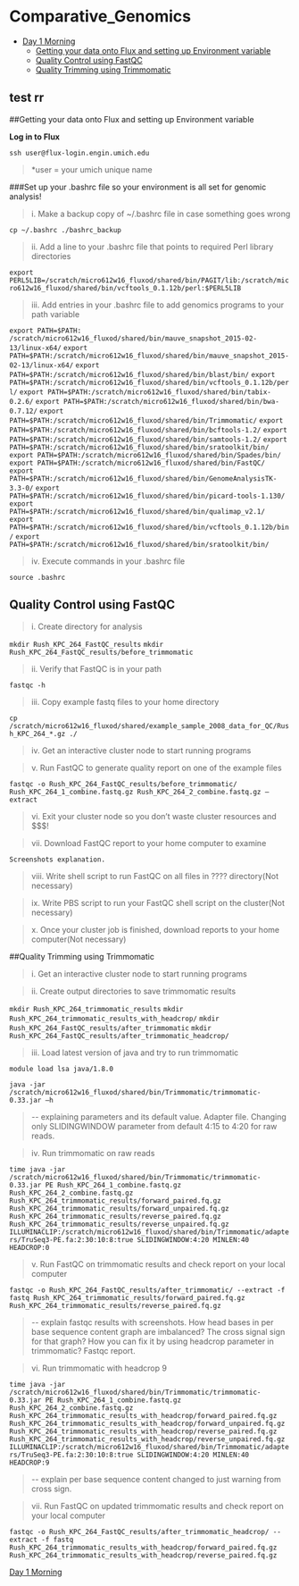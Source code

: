 # Comparative_Genomics

- [Day 1 Morning](https://github.com/alipirani88/Comparative_Genomics#Day-1-Morning)
	- [Getting your data onto Flux and setting up Environment variable](https://github.com/alipirani88/Comparative_Genomics#Getting-your-data-onto-Flux-and-setting-up-Environment-variable)
	- [Quality Control using FastQC](https://github.com/alipirani88/Comparative_Genomics#Quality-Control-using-FastQC)
	- [Quality Trimming using Trimmomatic](https://github.com/alipirani88/Comparative_Genomics#Quality-Trimming-using-Trimmomatic)


























## test rr

##Getting your data onto Flux and setting up Environment variable

**Log in to Flux**

`ssh user@flux-login.engin.umich.edu`

> *user = your umich unique name

###Set up your .bashrc file so your environment is all set for genomic analysis!

>i. Make a backup copy of ~/.bashrc file in case something goes wrong 
	
`cp ~/.bashrc ./bashrc_backup`
	
>ii. Add a line to your .bashrc file that points to required Perl library directories

`export PERL5LIB=/scratch/micro612w16_fluxod/shared/bin/PAGIT/lib:/scratch/micro612w16_fluxod/shared/bin/vcftools_0.1.12b/perl:$PERL5LIB`

>iii. Add entries in your .bashrc file to add genomics programs to your path variable

`export PATH=$PATH: /scratch/micro612w16_fluxod/shared/bin/mauve_snapshot_2015-02-13/linux-x64/`
`export PATH=$PATH:/scratch/micro612w16_fluxod/shared/bin/mauve_snapshot_2015-02-13/linux-x64/`
`export PATH=$PATH:/scratch/micro612w16_fluxod/shared/bin/blast/bin/`
`export PATH=$PATH:/scratch/micro612w16_fluxod/shared/bin/vcftools_0.1.12b/perl/`
`export PATH=$PATH:/scratch/micro612w16_fluxod/shared/bin/tabix-0.2.6/`
`export PATH=$PATH:/scratch/micro612w16_fluxod/shared/bin/bwa-0.7.12/`
`export PATH=$PATH:/scratch/micro612w16_fluxod/shared/bin/Trimmomatic/`
`export PATH=$PATH:/scratch/micro612w16_fluxod/shared/bin/bcftools-1.2/`
`export PATH=$PATH:/scratch/micro612w16_fluxod/shared/bin/samtools-1.2/`
`export PATH=$PATH:/scratch/micro612w16_fluxod/shared/bin/sratoolkit/bin/`
`export PATH=$PATH:/scratch/micro612w16_fluxod/shared/bin/Spades/bin/`
`export PATH=$PATH:/scratch/micro612w16_fluxod/shared/bin/FastQC/`
`export PATH=$PATH:/scratch/micro612w16_fluxod/shared/bin/GenomeAnalysisTK-3.3-0/`
`export PATH=$PATH:/scratch/micro612w16_fluxod/shared/bin/picard-tools-1.130/`
`export PATH=$PATH:/scratch/micro612w16_fluxod/shared/bin/qualimap_v2.1/`
`export PATH=$PATH:/scratch/micro612w16_fluxod/shared/bin/vcftools_0.1.12b/bin/`
`export PATH=$PATH:/scratch/micro612w16_fluxod/shared/bin/sratoolkit/bin/`

>iv. Execute commands in your .bashrc file

`source .bashrc`

## Quality Control using FastQC

>i. Create directory for analysis

`mkdir Rush_KPC_264_FastQC_results`
`mkdir Rush_KPC_264_FastQC_results/before_trimmomatic`

>ii. Verify that FastQC is in your path

`fastqc -h`

>iii. Copy example fastq files to your home directory

`cp /scratch/micro612w16_fluxod/shared/example_sample_2008_data_for_QC/Rush_KPC_264_*.gz ./`

>iv. Get an interactive cluster node to start running programs

>v. Run FastQC to generate quality report on one of the example files

`fastqc -o Rush_KPC_264_FastQC_results/before_trimmomatic/ Rush_KPC_264_1_combine.fastq.gz Rush_KPC_264_2_combine.fastq.gz –extract`

>vi. Exit your cluster node so you don’t waste cluster resources and $$$!

>vii. Download FastQC report to your home computer to examine

`Screenshots explanation.`

>viii. Write shell script to run FastQC on all files in ???? directory(Not necessary)

>ix. Write PBS script to run your FastQC shell script on the cluster(Not necessary)

>x. Once your cluster job is finished, download reports to your home computer(Not necessary)

##Quality Trimming using Trimmomatic

>i. Get an interactive cluster node to start running programs


>ii. Create output directories to save trimmomatic results

`mkdir Rush_KPC_264_trimmomatic_results`
`mkdir Rush_KPC_264_trimmomatic_results_with_headcrop/`
`mkdir Rush_KPC_264_FastQC_results/after_trimmomatic`
`mkdir Rush_KPC_264_FastQC_results/after_trimmomatic_headcrop/`

>iii. Load latest version of java and try to run trimmomatic

`module load lsa java/1.8.0`

`java -jar /scratch/micro612w16_fluxod/shared/bin/Trimmomatic/trimmomatic-0.33.jar –h`

>-- explaining parameters and its default value. Adapter file. Changing only SLIDINGWINDOW parameter from default 4:15 to 4:20 for raw reads.

>iv. Run trimmomatic on raw reads

`time java -jar /scratch/micro612w16_fluxod/shared/bin/Trimmomatic/trimmomatic-0.33.jar PE Rush_KPC_264_1_combine.fastq.gz Rush_KPC_264_2_combine.fastq.gz Rush_KPC_264_trimmomatic_results/forward_paired.fq.gz Rush_KPC_264_trimmomatic_results/forward_unpaired.fq.gz Rush_KPC_264_trimmomatic_results/reverse_paired.fq.gz Rush_KPC_264_trimmomatic_results/reverse_unpaired.fq.gz ILLUMINACLIP:/scratch/micro612w16_fluxod/shared/bin/Trimmomatic/adapters/TruSeq3-PE.fa:2:30:10:8:true SLIDINGWINDOW:4:20 MINLEN:40 HEADCROP:0`

>v. Run FastQC on trimmomatic results and check report on your local computer

`fastqc -o Rush_KPC_264_FastQC_results/after_trimmomatic/ --extract -f fastq Rush_KPC_264_trimmomatic_results/forward_paired.fq.gz Rush_KPC_264_trimmomatic_results/reverse_paired.fq.gz`
	
>-- explain fastqc results with screenshots. How head bases in per base sequence content graph are imbalanced? The cross signal sign for that graph? How you can fix it by using headcrop parameter in trimmomatic? Fastqc report.

>vi. Run trimmomatic with headcrop 9

`time java -jar /scratch/micro612w16_fluxod/shared/bin/Trimmomatic/trimmomatic-0.33.jar PE Rush_KPC_264_1_combine.fastq.gz Rush_KPC_264_2_combine.fastq.gz Rush_KPC_264_trimmomatic_results_with_headcrop/forward_paired.fq.gz Rush_KPC_264_trimmomatic_results_with_headcrop/forward_unpaired.fq.gz Rush_KPC_264_trimmomatic_results_with_headcrop/reverse_paired.fq.gz Rush_KPC_264_trimmomatic_results_with_headcrop/reverse_unpaired.fq.gz ILLUMINACLIP:/scratch/micro612w16_fluxod/shared/bin/Trimmomatic/adapters/TruSeq3-PE.fa:2:30:10:8:true SLIDINGWINDOW:4:20 MINLEN:40 HEADCROP:9`
		
>-- explain per base sequence content changed to just warning from cross sign.

>vii. Run FastQC on updated trimmomatic results and check report on your local computer

`fastqc -o Rush_KPC_264_FastQC_results/after_trimmomatic_headcrop/ --extract -f fastq Rush_KPC_264_trimmomatic_results_with_headcrop/forward_paired.fq.gz Rush_KPC_264_trimmomatic_results_with_headcrop/reverse_paired.fq.gz`


[Day 1 Morning](https://github.com/alipirani88/Comparative_Genomics##test-rr)
